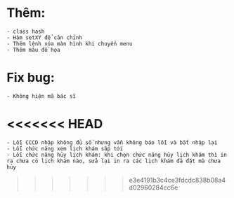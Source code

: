 # Thêm:
    - class hash
    - Hàm setXY để căn chỉnh
    - Thêm lệnh xóa màn hình khi chuyển menu
    - Thêm màu đồ họa
# Fix bug: 
    - Không hiện mã bác sĩ
<<<<<<< HEAD
=======
    - Lỗi CCCD nhập không đủ số nhưng vẫn không báo lỗi và bắt nhập lại
    - Lỗi chức năng xem lịch khám sắp tới
    - Lỗi chức năng hủy lịch khám: khi chọn chức năng hủy lịch khám thì in ra chưa có lịch khám nào, sửa lại in ra các lịch khám đã đặt mà chưa hủy
>>>>>>> e3e4191b3c4ce3fdcdc838b08a4d02960284cc6e



